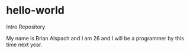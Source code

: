 # hello-world
Intro Repository

My name is Brian Alspach and I am 26 and I will be a programmer by this time next year.
